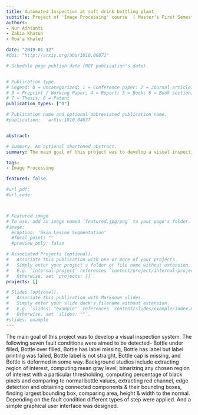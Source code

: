 ```yaml
---
title: Automated Inspection at soft drink bottling plant
subtitle: Project of 'Image Processing' course  (​ Master's First Semester at University of Burgundy, January 2019)
authors:
- Nur Adhianti
- Zakia Khatun
- Roa’a Khaled

date: "2019-01-12"
#doi: "http://arxiv.org/abs/1810.00871"

# Schedule page publish date (NOT publication's date).


# Publication type.
# Legend: 0 = Uncategorized; 1 = Conference paper; 2 = Journal article;
# 3 = Preprint / Working Paper; 4 = Report; 5 = Book; 6 = Book section;
# 7 = Thesis; 8 = Patent
publication_types: ["0"]

# Publication name and optional abbreviated publication name.
#publication: 	arXiv:1810.04637


abstract: 

# Summary. An optional shortened abstract.
summary: The main goal of this project was to develop a visual inspection system. The following seven fault conditions were aimed to be detected- Bottle under filled, Bottle over filled, Bottle has label missing, Bottle has label but label printing was failed, Bottle label is not straight, Bottle cap is missing, and Bottle is deformed in some way. Background studies include extracting region of interest, computing mean gray level, binarizing any chosen region of interest with a particular thresholding, computing percentage of black pixels and comparing to normal bottle values, extracting red channel, edge detection and obtaining connected components & their bounding boxes, finding largest bounding box, comparing area, height & width to the normal. Depending on the fault condition different types of step were applied. And a simple graphical user interface was designed.

tags:
- Image Processing

featured: false

#url_pdf:
#url_code: 



# Featured image
# To use, add an image named `featured.jpg/png` to your page's folder.
#image:
  #caption: 'Skin Lesion Segmentation'
  #focal_point: ""
  #preview_only: false

# Associated Projects (optional).
#   Associate this publication with one or more of your projects.
#   Simply enter your project's folder or file name without extension.
#   E.g. `internal-project` references `content/project/internal-project/index.md`.
#   Otherwise, set `projects: []`.
projects: []

# Slides (optional).
#   Associate this publication with Markdown slides.
#   Simply enter your slide deck's filename without extension.
#   E.g. `slides: "example"` references `content/slides/example/index.md`.
#   Otherwise, set `slides: ""`.
#slides: example
---
```


The main goal of this project was to develop a visual inspection system. The following seven fault conditions were aimed to be detected- Bottle under filled, Bottle over filled, Bottle has label missing, Bottle has label but label printing was failed, Bottle label is not straight, Bottle cap is missing, and Bottle is deformed in some way. Background studies include extracting region of interest, computing mean gray level, binarizing any chosen region of interest with a particular thresholding, computing percentage of black pixels and comparing to normal bottle values, extracting red channel, edge detection and obtaining connected components & their bounding boxes, finding largest bounding box, comparing area, height & width to the normal. Depending on the fault condition different types of step were applied. And a simple graphical user interface was designed.


